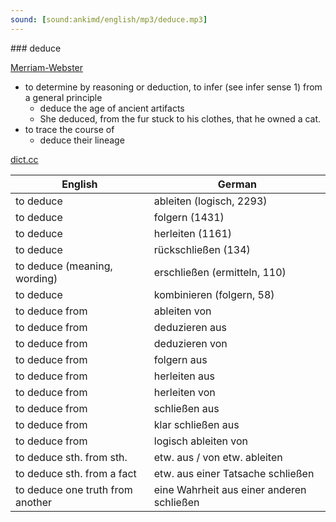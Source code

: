 ```yaml
---
sound: [sound:ankimd/english/mp3/deduce.mp3]
---
```


\### deduce

[Merriam-Webster](https://www.merriam-webster.com/dictionary/deduce)

- to determine by reasoning or deduction, to infer (see infer sense 1) from a general principle
    - deduce the age of ancient artifacts
    - She deduced, from the fur stuck to his clothes, that he owned a cat.
- to trace the course of
    - deduce their lineage

[dict.cc](https://www.dict.cc/deduce)

| English        | German       |
| -------------- | ------------ |
| to deduce | ableiten (logisch, 2293) |
| to deduce | folgern (1431) |
| to deduce | herleiten (1161) |
| to deduce | rückschließen (134) |
| to deduce (meaning, wording) | erschließen (ermitteln, 110) |
| to deduce | kombinieren (folgern, 58) |
| to deduce from | ableiten von |
| to deduce from | deduzieren aus |
| to deduce from | deduzieren von |
| to deduce from | folgern aus |
| to deduce from | herleiten aus |
| to deduce from | herleiten von |
| to deduce from | schließen aus |
| to deduce from | klar schließen aus |
| to deduce from | logisch ableiten von |
| to deduce sth. from sth. | etw. aus / von etw. ableiten |
| to deduce sth. from a fact | etw. aus einer Tatsache schließen |
| to deduce one truth from another | eine Wahrheit aus einer anderen schließen |
